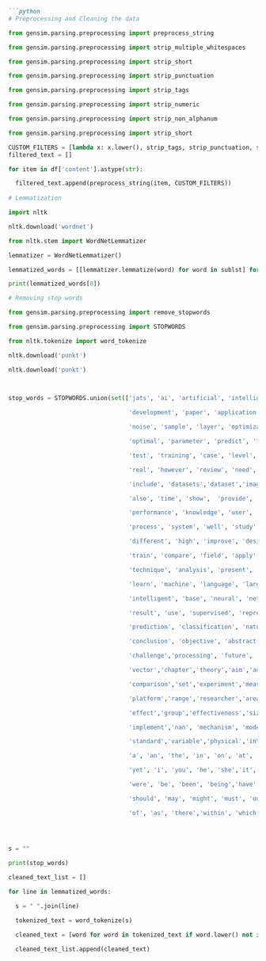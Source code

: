 ````markdown
```python
# Preprocessing and Cleaning the data

from gensim.parsing.preprocessing import preprocess_string

from gensim.parsing.preprocessing import strip_multiple_whitespaces

from gensim.parsing.preprocessing import strip_short

from gensim.parsing.preprocessing import strip_punctuation

from gensim.parsing.preprocessing import strip_tags

from gensim.parsing.preprocessing import strip_numeric

from gensim.parsing.preprocessing import strip_non_alphanum

from gensim.parsing.preprocessing import strip_short

CUSTOM_FILTERS = [lambda x: x.lower(), strip_tags, strip_punctuation, strip_multiple_whitespaces, strip_numeric, strip_non_alphanum,  lambda x: strip_short(x, minsize=4)]
filtered_text = []

for item in df['content'].astype(str):

  filtered_text.append(preprocess_string(item, CUSTOM_FILTERS))
  
# Lemmatization

import nltk

nltk.download('wordnet')

from nltk.stem import WordNetLemmatizer

lemmatizer = WordNetLemmatizer()

lemmatized_words = [[lemmatizer.lemmatize(word) for word in sublst] for sublst in filtered_text]

print(lemmatized_words[0])

# Removing stop words

from gensim.parsing.preprocessing import remove_stopwords

from gensim.parsing.preprocessing import STOPWORDS

from nltk.tokenize import word_tokenize

nltk.download('punkt')

nltk.download('punkt')

  

stop_words = STOPWORDS.union(set(['jats', 'ai', 'artificial', 'intelligence', 'research','technology','article', 'pattern','compared',

                                  'development', 'paper', 'application', 'method','deep','algorithm', 'problem', 'model', 'iso', 'function',

                                  'noise', 'sample', 'layer', 'optimization', 'solution','term','including', 'factor','tool','main','experimental',

                                  'optimal', 'parameter', 'predict', 'forecast', 'cluster','classifier', 'label', 'class','input','world',

                                  'test', 'training', 'case', 'level', 'give', 'focus','change','current','point','important','number','strategy',

                                  'real', 'however', 'review', 'need', 'various', 'many', 'solve', 'analyze', 'human','significant','source',

                                  'include', 'datasets','dataset','image', 'approach', 'accuracy', 'information','component','potential',

                                  'also', 'time', 'show',  'provide', 'task', 'make','existing','multiple','making','activity','search',

                                  'performance', 'knowledge', 'user', 'feature', 'proposed','propose','year','related','efficient','rate',

                                  'process', 'system', 'well', 'study','form','effective','example','better','characteristic','support',

                                  'different', 'high', 'improve', 'design', 'recognition','specific','finally','novel','order','purpose',

                                  'train', 'compare', 'field', 'apply', 'develop', 'based','content','impact','possible','error','presented',

                                  'technique', 'analysis', 'present', 'work','condition','implementation','evaluation','increase','target',

                                  'learn', 'machine', 'language', 'large','issue','value','given','higher','context','scale','complex',

                                  'intelligent', 'base', 'neural', 'network', 'framework','learning','developed','best','multi','fuzzy',

                                  'result', 'use', 'supervised', 'representation', 'domain', 'architecture','provides','obtained','like',

                                  'prediction', 'classification', 'natural', 'conference', 'data','identify','concept','available','world',

                                  'conclusion', 'objective', 'abstract','background', 'author', 'disclosure', 'title', 'computer', 'agent',

                                  'challenge','processing', 'future', 'recent', 'transfer', 'state', 'yang','evolutionary','program','combination',

                                  'vector','chapter','theory','aim','addition', 'step','cost','type','part','efficiency','complexity',

                                  'comparison','set','experiment','measure','quality','operation','difference','direction','practice',

                                  'platform','range','researcher','area','stage','object','structure','decision','mean','finding','response',

                                  'effect','group','effectiveness','size','people','way','science','question','role','requirement','goal',

                                  'implement','nan', 'mechanism', 'modeling','second','considered','space','simulation','internet',

                                  'standard','variable','physical','interaction','local','methodology','spatial','smart','significantly',

                                  'a', 'an', 'the', 'in', 'on', 'at', 'from', 'to', 'with', 'over', 'under','and', 'but', 'or', 'so', 'nor', 'for',

                                  'yet', 'i', 'you', 'he', 'she','it', 'we', 'they', 'me', 'him', 'her', 'us', 'them','is', 'am', 'are', 'was',

                                  'were', 'be', 'been', 'being','have', 'has', 'had', 'do', 'does', 'did', 'will', 'shall','can', 'could', 'would',

                                  'should', 'may', 'might', 'must', 'ought', 'that','this', 'these', 'those', 'how', 'what', 'why', 'by', 'their',

                                  'of', 'as', 'there','within', 'which']))

  
  

s = ""

print(stop_words)

cleaned_text_list = []

for line in lemmatized_words:

  s = " ".join(line)

  tokenized_text = word_tokenize(s)

  cleaned_text = [word for word in tokenized_text if word.lower() not in stop_words]

  cleaned_text_list.append(cleaned_text)